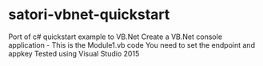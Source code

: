 # satori-vbnet-quickstart
Port of c# quickstart example to VB.Net
Create a VB.Net console application - This is the Module1.vb code
You need to set the endpoint and appkey 
Tested using Visual Studio 2015
